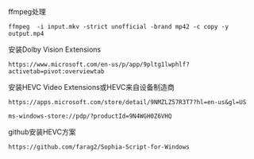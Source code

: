 ffmpeg处理

```ffmpeg
ffmpeg  -i input.mkv -strict unofficial -brand mp42 -c copy -y output.mp4
```

安装Dolby Vision Extensions

```url
https://www.microsoft.com/en-us/p/app/9pltg1lwphlf?activetab=pivot:overviewtab
```

安装HEVC Video Extensions或HEVC来自设备制造商

```url
https://apps.microsoft.com/store/detail/9NMZLZ57R3T7?hl=en-us&gl=US
```
```url
ms-windows-store://pdp/?productId=9N4WGH0Z6VHQ
```
github安装HEVC方案
```url
https://github.com/farag2/Sophia-Script-for-Windows
```

